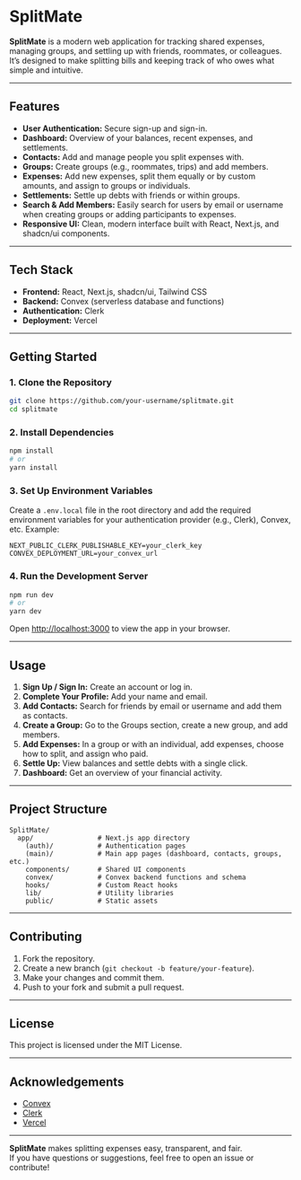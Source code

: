 # SplitMate

**SplitMate** is a modern web application for tracking shared expenses, managing groups, and settling up with friends, roommates, or colleagues. It’s designed to make splitting bills and keeping track of who owes what simple and intuitive.

---

## Features

- **User Authentication:** Secure sign-up and sign-in.
- **Dashboard:** Overview of your balances, recent expenses, and settlements.
- **Contacts:** Add and manage people you split expenses with.
- **Groups:** Create groups (e.g., roommates, trips) and add members.
- **Expenses:** Add new expenses, split them equally or by custom amounts, and assign to groups or individuals.
- **Settlements:** Settle up debts with friends or within groups.
- **Search & Add Members:** Easily search for users by email or username when creating groups or adding participants to expenses.
- **Responsive UI:** Clean, modern interface built with React, Next.js, and shadcn/ui components.

---

## Tech Stack

- **Frontend:** React, Next.js, shadcn/ui, Tailwind CSS
- **Backend:** Convex (serverless database and functions)
- **Authentication:** Clerk
- **Deployment:** Vercel

---

## Getting Started

### 1. Clone the Repository

```bash
git clone https://github.com/your-username/splitmate.git
cd splitmate
```

### 2. Install Dependencies

```bash
npm install
# or
yarn install
```

### 3. Set Up Environment Variables

Create a `.env.local` file in the root directory and add the required environment variables for your authentication provider (e.g., Clerk), Convex, etc. Example:

```
NEXT_PUBLIC_CLERK_PUBLISHABLE_KEY=your_clerk_key
CONVEX_DEPLOYMENT_URL=your_convex_url
```

### 4. Run the Development Server

```bash
npm run dev
# or
yarn dev
```

Open [http://localhost:3000](http://localhost:3000) to view the app in your browser.

---

## Usage

1. **Sign Up / Sign In:** Create an account or log in.
2. **Complete Your Profile:** Add your name and email.
3. **Add Contacts:** Search for friends by email or username and add them as contacts.
4. **Create a Group:** Go to the Groups section, create a new group, and add members.
5. **Add Expenses:** In a group or with an individual, add expenses, choose how to split, and assign who paid.
6. **Settle Up:** View balances and settle debts with a single click.
7. **Dashboard:** Get an overview of your financial activity.

---

## Project Structure

```
SplitMate/
  app/                # Next.js app directory
    (auth)/           # Authentication pages
    (main)/           # Main app pages (dashboard, contacts, groups, etc.)
    components/       # Shared UI components
    convex/           # Convex backend functions and schema
    hooks/            # Custom React hooks
    lib/              # Utility libraries
    public/           # Static assets
```

---

## Contributing

1. Fork the repository.
2. Create a new branch (`git checkout -b feature/your-feature`).
3. Make your changes and commit them.
4. Push to your fork and submit a pull request.

---

## License

This project is licensed under the MIT License.

---

## Acknowledgements

- [Convex](https://convex.dev/)
- [Clerk](https://clerk.com/)
- [Vercel](https://vercel.com/)

---

**SplitMate** makes splitting expenses easy, transparent, and fair.  
If you have questions or suggestions, feel free to open an issue or contribute!
